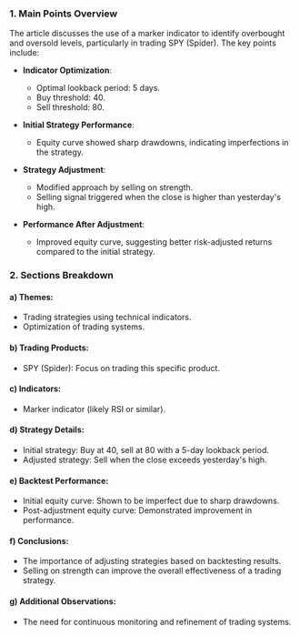 ### 1. **Main Points Overview**

The article discusses the use of a marker indicator to identify overbought and oversold levels, particularly in trading SPY (Spider). The key points include:

- **Indicator Optimization**:  
  - Optimal lookback period: 5 days.  
  - Buy threshold: 40.  
  - Sell threshold: 80.

- **Initial Strategy Performance**:  
  - Equity curve showed sharp drawdowns, indicating imperfections in the strategy.

- **Strategy Adjustment**:  
  - Modified approach by selling on strength.  
  - Selling signal triggered when the close is higher than yesterday's high.

- **Performance After Adjustment**:  
  - Improved equity curve, suggesting better risk-adjusted returns compared to the initial strategy.  

### 2. **Sections Breakdown**

#### a) Themes:  
- Trading strategies using technical indicators.  
- Optimization of trading systems.  

#### b) Trading Products:  
- SPY (Spider): Focus on trading this specific product.  

#### c) Indicators:  
- Marker indicator (likely RSI or similar).  

#### d) Strategy Details:  
- Initial strategy: Buy at 40, sell at 80 with a 5-day lookback period.  
- Adjusted strategy: Sell when the close exceeds yesterday's high.  

#### e) Backtest Performance:  
- Initial equity curve: Shown to be imperfect due to sharp drawdowns.  
- Post-adjustment equity curve: Demonstrated improvement in performance.  

#### f) Conclusions:  
- The importance of adjusting strategies based on backtesting results.  
- Selling on strength can improve the overall effectiveness of a trading strategy.  

#### g) Additional Observations:  
- The need for continuous monitoring and refinement of trading systems.
